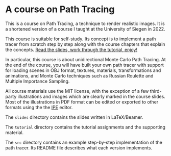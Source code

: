 # A course on Path Tracing

This is a course on Path Tracing, a technique to render realistic images.
It is a shortened version of a course I taught at the University of Siegen in
2022.

This course is suitable for self-study. Its concept is to implement a path
tracer from scratch step by step along with the course chapters that explain
the concepts. [Read the slides, work through the tutorial, enjoy!](https://marlam.de/path-tracing/course/)

In particular, this course is about unidirectional Monte Carlo Path Tracing. At
the end of the course, you will have built your own path tracer with support
for loading scenes in OBJ format, textures, materials, transformations and
animations, and Monte Carlo techniques such as Russian Roulette and Multiple
Importance Sampling.

All course materials use the MIT license, with the exception of a few
third-party illustrations and images which are clearly marked in the course
slides. Most of the illustrations in PDF format can be edited or exported to
other formats using the the [IPE](https://ipe.otfried.org/) editor.

The `slides` directory contains the slides written in LaTeX/Beamer.

The `tutorial` directory contains the tutorial assignments and the supporting material.

The `src` directory contains an example step-by-step implementation of the path tracer. 
Its README file describes what each version implements.
